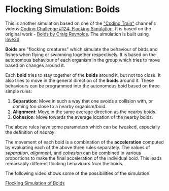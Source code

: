 # Flocking Simulation: Boids

This is another simulation based on one of the ["Coding Train"][1] channel's 
videos [Coding Challenge #124: Flocking Simulation][2]. It is based on the
original work - [Boids by Craig Reynolds][3]. The simulation is built using 
[love2d][4].

**Boids** are "flocking creatures" which simulate the behaviour of birds and
fishes when flying or swimming together respectively. It is based on the
autonomous behaviour of each organism in the group which tries to move based on
changes around it.

Each **boid** tries to stay together of the **boids** around it, but not too
close. It also tries to move in the general direction of the **boids** around
it. These behaviours can be programmed into the autonomous boid based on three
simple rules:

1. **Separation**: Move in such a way that one avoids a collision with, or 
   coming too close to a nearby organism/boid.
2. **Alignment**: Move in the same average direction as the nearby boids.
3. **Cohesion**: Move towards the average location of the nearby boids.

The above rules have some parameters which can be tweaked, especially the
definition of *nearby*.

The movement of each boid is a combination of the **acceleration** computed by
evaluating each of the above three rules separately. The values of *separation*,
*alignment*, and *cohesion* can be combined in various proportions to make the
final acceleration of the individual boid. This leads remarkably different
flocking behaviours from the boids.

The following video shows some of the possibilities of the simulation.

[Flocking Simulation of Boids](FlockingSimulationBoids-28032024.gif)

[1]: https://www.youtube.com/@TheCodingTrain
[2]: https://www.youtube.com/watch?v=mhjuuHl6qHM&pp=ygUSY29kaW5nIHRyYWluIGJvaWRz
[3]: https://www.red3d.com/cwr/boids/
[4]: https://love2d.org